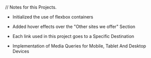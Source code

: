  // Notes for this Projects. 

- Initialized the use of flexbox containers

- Added hover effects over the "Other sites we offer" Section

- Each link used in this project goes to a Specific Destination 

- Implementation of Media Queries for Mobile, Tablet And Desktop Devices